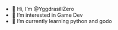 - 👋 Hi, I’m @YggdrasillZero
- 👀 I’m interested in Game Dev
- 🌱 I’m currently learning python and godo

<!---
YggdrasillZero/YggdrasillZero is a ✨ special ✨ repository because its `README.md` (this file) appears on your GitHub profile.
You can click the Preview link to take a look at your changes.
--->
